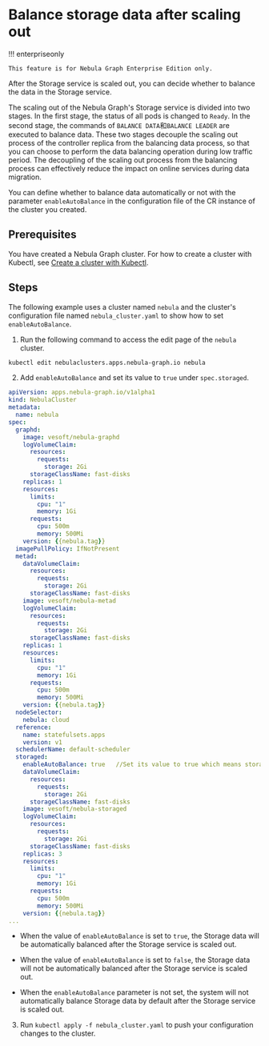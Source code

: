 # Balance storage data after scaling out

!!! enterpriseonly

    This feature is for Nebula Graph Enterprise Edition only.

After the Storage service is scaled out, you can decide whether to balance the data in the Storage service. 

The scaling out of the Nebula Graph's Storage service is divided into two stages. In the first stage, the status of all pods is changed to `Ready`. In the second stage, the commands of `BALANCE DATA`和`BALANCE LEADER` are executed to balance data. These two stages decouple the scaling out process of the controller replica from the balancing data process, so that you can choose to perform the data balancing operation during low traffic period. The decoupling of the scaling out process from the balancing process can effectively reduce the impact on online services during data migration.

You can define whether to balance data automatically or not with the parameter `enableAutoBalance` in the configuration file of the CR instance of the cluster you created.

## Prerequisites

You have created a Nebula Graph cluster. For how to create a cluster with Kubectl, see [Create a cluster with Kubectl](../3.deploy-nebula-graph-cluster/3.1create-cluster-with-kubectl.md). 

## Steps

The following example uses a cluster named `nebula` and the cluster's configuration file named `nebula_cluster.yaml` to show how to set `enableAutoBalance`.

1. Run the following command to access the edit page of the `nebula` cluster.
   
  ```bash
  kubectl edit nebulaclusters.apps.nebula-graph.io nebula
  ```

2. Add `enableAutoBalance` and set its value to `true` under `spec.storaged`.
   
  ```yaml
  apiVersion: apps.nebula-graph.io/v1alpha1
  kind: NebulaCluster
  metadata:
    name: nebula
  spec:
    graphd:
      image: vesoft/nebula-graphd
      logVolumeClaim:
        resources:
          requests:
            storage: 2Gi
        storageClassName: fast-disks
      replicas: 1
      resources:
        limits:
          cpu: "1"
          memory: 1Gi
        requests:
          cpu: 500m
          memory: 500Mi
      version: {{nebula.tag}}
    imagePullPolicy: IfNotPresent
    metad:
      dataVolumeClaim:
        resources:
          requests:
            storage: 2Gi
        storageClassName: fast-disks
      image: vesoft/nebula-metad
      logVolumeClaim:
        resources:
          requests:
            storage: 2Gi
        storageClassName: fast-disks
      replicas: 1
      resources:
        limits:
          cpu: "1"
          memory: 1Gi
        requests:
          cpu: 500m
          memory: 500Mi
      version: {{nebula.tag}}
    nodeSelector:
      nebula: cloud
    reference:
      name: statefulsets.apps
      version: v1
    schedulerName: default-scheduler
    storaged:
      enableAutoBalance: true   //Set its value to true which means storage data will be balanced after the Storage service is scaled out.
      dataVolumeClaim:
        resources:
          requests:
            storage: 2Gi
        storageClassName: fast-disks
      image: vesoft/nebula-storaged
      logVolumeClaim:
        resources:
          requests:
            storage: 2Gi
        storageClassName: fast-disks
      replicas: 3
      resources:
        limits:
          cpu: "1"
          memory: 1Gi
        requests:
          cpu: 500m
          memory: 500Mi
      version: {{nebula.tag}}
  ...    
  ```

  - When the value of `enableAutoBalance` is set to `true`, the Storage data will be automatically balanced after the Storage service is scaled out.

  - When the value of `enableAutoBalance` is set to `false`, the Storage data will not be automatically balanced after the Storage service is scaled out.

  - When the `enableAutoBalance` parameter is not set, the system will not automatically balance Storage data by default after the Storage service is scaled out. 

3. Run `kubectl apply -f nebula_cluster.yaml` to push your configuration changes to the cluster.